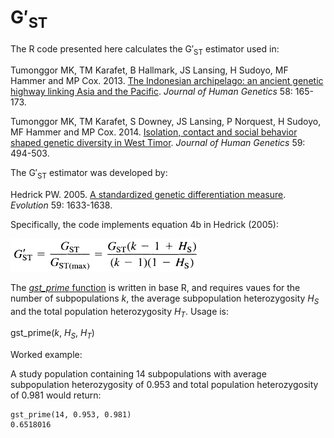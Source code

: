# G&prime;<sub>ST</sub>

The R code presented here calculates the G&prime;<sub>ST</sub> estimator used in:

Tumonggor MK, TM Karafet, B Hallmark, JS Lansing, H Sudoyo, MF Hammer and MP Cox. 2013. [The Indonesian archipelago: an ancient genetic highway linking Asia and the Pacific](https://doi.org/10.1038/jhg.2012.154). *Journal of Human Genetics* 58: 165-173.

Tumonggor MK, TM Karafet, S Downey, JS Lansing, P Norquest, H Sudoyo, MF Hammer and MP Cox. 2014. [Isolation, contact and social behavior shaped genetic diversity in West Timor](https://doi.org/10.1038/jhg.2014.62). *Journal of Human Genetics* 59: 494-503.

The G&prime;<sub>ST</sub> estimator was developed by:

Hedrick PW. 2005. [A standardized genetic differentiation measure](https://doi.org/10.1111/j.0014-3820.2005.tb01814.x). *Evolution* 59: 1633-1638.

Specifically, the code implements equation 4b in Hedrick (2005):

<img src="Hedrick_Equation4b.jpg" width="300"/>

The [*gst_prime* function](gst_prime.R) is written in base R, and requires vaues for the number of subpopulations *k*, the average subpopulation heterozygosity *H<sub>S</sub>* and the total population heterozygosity *H<sub>T</sub>*.  Usage is:

gst_prime(*k*, *H<sub>S</sub>*, *H<sub>T</sub>*)

Worked example:

A study population containing 14 subpopulations with average subpopulation heterozygosity of 0.953 and total population heterozygosity of 0.981 would return:

```
gst_prime(14, 0.953, 0.981)
0.6518016
```
